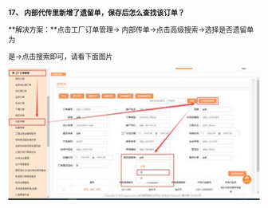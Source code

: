 <a name="bookmark84"></a>**17、 内部代传里新增了遗留单，保存后怎么查找该订单？**

**解决方案：**点击工厂订单管理→ 内部传单→点击高级搜索→选择是否遗留单为

是→点击搜索即可，请看下面图片

![](Aspose.Words.f073ab4e-b9b0-4572-abf9-99142e4fa10e.016.jpeg)


